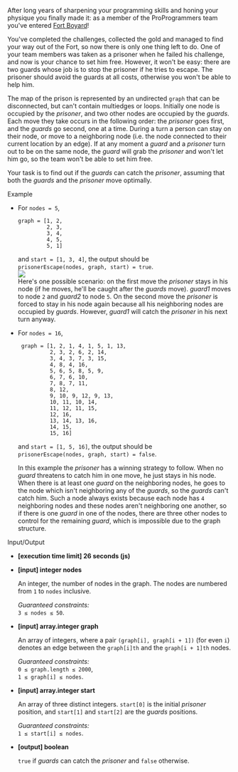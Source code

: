 
After long years of sharpening your programming skills and honing your physique you finally made it: as a member of the ProProgrammers team you've entered  [Fort Boyard](https://en.wikipedia.org/wiki/Fort_Boyard_(TV_series))!

You've completed the challenges, collected the gold and managed to find your way out of the Fort, so now there is only one thing left to do. One of your team members was taken as a prisoner when he failed his challenge, and now is your chance to set him free. However, it won't be easy: there are two guards whose job is to stop the prisoner if he tries to escape. The prisoner should avoid the guards at all costs, otherwise you won't be able to help him.

The map of the prison is represented by an undirected  `graph`  that can be disconnected, but can't contain multiedges or loops. Initially one node is occupied by the  _prisoner_, and two other nodes are occupied by the  _guards_. Each move they take occurs in the following order: the  _prisoner_  goes first, and the  _guards_  go second, one at a time. During a turn a person can stay on their node, or move to a neighboring node (i.e. the node connected to their current location by an edge). If at any moment a  _guard_  and a  _prisoner_  turn out to be on the same node, the  _guard_  will grab the  _prisoner_  and won't let him go, so the team won't be able to set him free.

Your task is to find out if the  _guards_  can catch the  _prisoner_, assuming that both the  _guards_  and the  _prisoner_  move optimally.

Example

-   For  `nodes = 5`,

    ```
    graph = [1, 2, 
             2, 3, 
             3, 4, 
             4, 5, 
             5, 1]
    
    ```

    and  `start = [1, 3, 4]`, the output should be  
    `prisonerEscape(nodes, graph, start) = true`.  
    ![](https://codesignal.s3.amazonaws.com/tasks/prisonerEscape/img/ex1.png?_tm=1583438413259)  
    Here's one possible scenario: on the first move the  _prisoner_  stays in his node (if he moves, he'll be caught after the  _guards_  move).  _guard1_  moves to node  `2`  and  _guard2_  to node  `5`. On the second move the  _prisoner_  is forced to stay in his node again because all his neighboring nodes are occupied by  _guards_. However,  _guard1_  will catch the  _prisoner_  in his next turn anyway.

-   For  `nodes = 16`,

    ```
     graph = [1, 2, 1, 4, 1, 5, 1, 13,
              2, 3, 2, 6, 2, 14,
              3, 4, 3, 7, 3, 15,
              4, 8, 4, 16,
              5, 6, 5, 8, 5, 9,
              6, 7, 6, 10,
              7, 8, 7, 11,
              8, 12,
              9, 10, 9, 12, 9, 13,
              10, 11, 10, 14,
              11, 12, 11, 15,
              12, 16,
              13, 14, 13, 16,
              14, 15,
              15, 16]
    
    ```

    and  `start = [1, 5, 16]`, the output should be  
    `prisonerEscape(nodes, graph, start) = false`.

    In this example the  _prisoner_  has a winning strategy to follow. When no  _guard_  threatens to catch him in one move, he just stays in his node. When there is at least one  _guard_  on the neighboring nodes, he goes to the node which isn't neighboring any of the  _guards_, so the  _guards_  can't catch him. Such a node always exists because each node has  `4`  neighboring nodes and these nodes aren't neighboring one another, so if there is one  _guard_  in one of the nodes, there are three other nodes to control for the remaining  _guard_, which is impossible due to the graph structure.


Input/Output

-   **[execution time limit] 26 seconds (js)**

-   **[input] integer nodes**

    An integer, the number of nodes in the graph. The nodes are numbered from  `1`  to  `nodes`  inclusive.

    _Guaranteed constraints:_  
    `3 ≤ nodes ≤ 50`.

-   **[input] array.integer graph**

    An array of integers, where a pair  `(graph[i], graph[i + 1])`  (for even  `i`) denotes an edge between the  `graph[i]th`  and the  `graph[i + 1]th`  nodes.

    _Guaranteed constraints:_  
    `0 ≤ graph.length ≤ 2000`,  
    `1 ≤ graph[i] ≤ nodes`.

-   **[input] array.integer start**

    An array of three distinct integers.  `start[0]`  is the initial  _prisoner_  position, and  `start[1]`  and  `start[2]`  are the  _guards_  positions.

    _Guaranteed constraints:_  
    `1 ≤ start[i] ≤ nodes`.

-   **[output] boolean**

    `true`  if  _guards_  can catch the  _prisoner_  and  `false`  otherwise.
